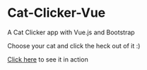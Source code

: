 # Cat-Clicker-Vue
A Cat Clicker app with Vue.js and Bootstrap

Choose your cat and click the heck out of it :)

[Click here](http://catclickervue.flowfelis.com/) to see it in action